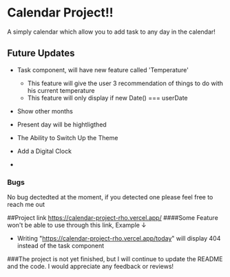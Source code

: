 # Calendar Project!!
A simply calendar which allow you to add task to any day in the calendar!

## Future Updates
  - Task component, will have new feature called 'Temperature'
    - This feature will give the user 3 recommendation of things to do with his current temperature
    - This feature will only display if new Date() === userDate
   
  - Show other months 

  - Present day will be hightligthed 

  - The Ability to Switch Up the Theme 

  - Add a Digital Clock
  - 
### Bugs
No bug dectedted at the moment, if you detected one please feel free to reach me out

##Project link 
https://calendar-project-rho.vercel.app/
####Some Feature won't be able to use through this link, Example ↓
  - Writing "https://calendar-project-rho.vercel.app/today" will display 404 instead of the task component

###The project is not yet finished, but I will continue to update the README and the code. I would appreciate any feedback or reviews! 
